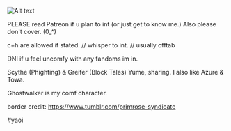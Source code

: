 ![Alt text](https://media.discordapp.net/attachments/916293578957938739/1336630908652097630/Untitled164_20250205173351.png?ex=681b290a&is=6819d78a&hm=276293db49e64758cd73f01d7efad5839007592d34f56c28331acd4016002991&=&format=webp&quality=lossless&width=828&height=466)
   


PLEASE read Patreon if u plan to int (or just get to know me.) Also please don't cover. (0_^)

c+h are allowed if stated. // whisper to int. // usually offtab

DNI if u feel uncomfy with any fandoms im in. 

Scythe (Phighting) & Greifer (Block Tales) Yume, sharing. I also like Azure & Towa.

Ghostwalker is my comf character.

border credit: https://www.tumblr.com/primrose-syndicate

#yaoi
